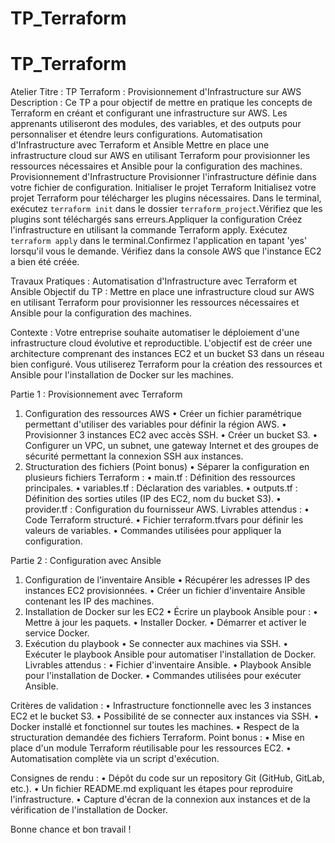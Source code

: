 # TP_Terraform
# TP_Terraform
Atelier
Titre : TP Terraform : Provisionnement d'Infrastructure sur AWS
Description : Ce TP a pour objectif de mettre en pratique les concepts de Terraform en créant et
configurant une infrastructure sur AWS. Les apprenants utiliseront des modules, des variables,
et des outputs pour personnaliser et étendre leurs configurations.
Automatisation d'Infrastructure avec Terraform et
Ansible
Mettre en place une infrastructure cloud sur AWS en utilisant Terraform pour provisionner les ressources
nécessaires et Ansible pour la configuration des machines.
Provisionnement d'Infrastructure
Provisionner l'infrastructure définie dans votre fichier de configuration.
Initialiser le projet Terraform
Initialisez votre projet Terraform pour télécharger les plugins nécessaires.
Dans le terminal, exécutez `terraform init` dans le dossier `terraform_project`.Vérifiez que les plugins sont
téléchargés sans erreurs.Appliquer la configuration
Créez l'infrastructure en utilisant la commande Terraform apply.
Exécutez `terraform apply` dans le terminal.Confirmez l'application en tapant 'yes' lorsqu'il vous le demande.
Vérifiez dans la console AWS que l'instance EC2 a bien été créée.


Travaux Pratiques : Automatisation d'Infrastructure avec Terraform et Ansible
Objectif du TP : Mettre en place une infrastructure cloud sur AWS en utilisant Terraform pour provisionner les ressources nécessaires et Ansible pour la configuration des machines.

Contexte : Votre entreprise souhaite automatiser le déploiement d'une infrastructure cloud évolutive et reproductible. L'objectif est de créer une architecture comprenant des instances EC2 et un bucket S3 dans un réseau bien configuré. Vous utiliserez Terraform pour la création des ressources et Ansible pour l'installation de Docker sur les machines.

Partie 1 : Provisionnement avec Terraform
1.	Configuration des ressources AWS
•	Créer un fichier paramétrique permettant d'utiliser des variables pour définir la région AWS. 
•	Provisionner 3 instances EC2 avec accès SSH. 
•	Créer un bucket S3. 
•	Configurer un VPC, un subnet, une gateway Internet et des groupes de sécurité permettant la connexion SSH aux instances. 
2.	Structuration des fichiers (Point bonus)
•	Séparer la configuration en plusieurs fichiers Terraform : 
•	main.tf : Définition des ressources principales. 
•	variables.tf : Déclaration des variables. 
•	outputs.tf : Définition des sorties utiles (IP des EC2, nom du bucket S3). 
•	provider.tf : Configuration du fournisseur AWS. 
Livrables attendus :
•	Code Terraform structuré. 
•	Fichier terraform.tfvars pour définir les valeurs de variables. 
•	Commandes utilisées pour appliquer la configuration. 

Partie 2 : Configuration avec Ansible
1.	Configuration de l'inventaire Ansible
•	Récupérer les adresses IP des instances EC2 provisionnées. 
•	Créer un fichier d'inventaire Ansible contenant les IP des machines. 
2.	Installation de Docker sur les EC2
•	Écrire un playbook Ansible pour : 
•	Mettre à jour les paquets. 
•	Installer Docker. 
•	Démarrer et activer le service Docker. 
3.	Exécution du playbook
•	Se connecter aux machines via SSH. 
•	Exécuter le playbook Ansible pour automatiser l'installation de Docker. 
Livrables attendus :
•	Fichier d'inventaire Ansible. 
•	Playbook Ansible pour l'installation de Docker. 
•	Commandes utilisées pour exécuter Ansible. 

Critères de validation :
•	Infrastructure fonctionnelle avec les 3 instances EC2 et le bucket S3. 
•	Possibilité de se connecter aux instances via SSH. 
•	Docker installé et fonctionnel sur toutes les machines. 
•	Respect de la structuration demandée des fichiers Terraform. 
Point bonus :
•	Mise en place d'un module Terraform réutilisable pour les ressources EC2. 
•	Automatisation complète via un script d'exécution. 

Consignes de rendu :
•	Dépôt du code sur un repository Git (GitHub, GitLab, etc.). 
•	Un fichier README.md expliquant les étapes pour reproduire l'infrastructure. 
•	Capture d'écran de la connexion aux instances et de la vérification de l'installation de Docker. 

Bonne chance et bon travail !

